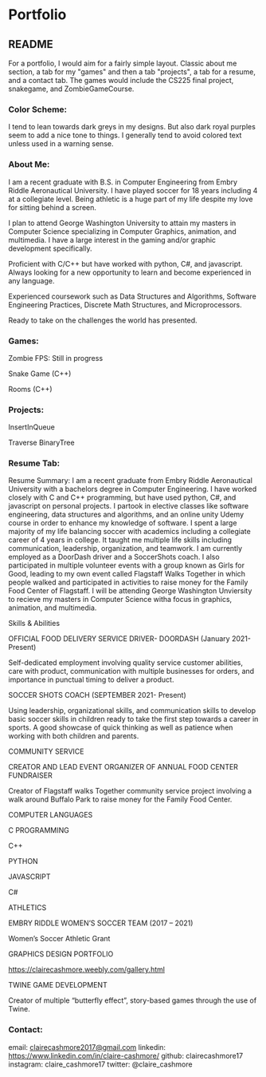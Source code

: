 # Portfolio
## README 

For a portfolio, I would aim for a fairly simple layout. Classic about me section, a tab for my "games" and then a tab
"projects", a tab for a resume, and a contact tab. The games would include the CS225 final project, snakegame, and ZombieGameCourse.

### Color Scheme:
I tend to lean towards dark greys in my designs. But also dark royal purples seem to add a nice tone to things. I generally
tend to avoid colored text unless used in a warning sense.

### About Me:

I am a recent graduate with B.S. in Computer Engineering from Embry Riddle Aeronautical University. I have played soccer for 18 years including 4 at a collegiate level. Being athletic is a huge part of my life despite my love for sitting behind a screen.

I plan to attend George Washington University to attain my masters in Computer Science specializing in Computer Graphics, animation, and multimedia. I have a large interest in the gaming and/or graphic development specifically.

Proficient with C/C++ but have worked with python, C#, and javascript. Always looking for a new opportunity to learn and become experienced in any language.

Experienced coursework such as Data Structures and Algorithms, Software Engineering Practices, Discrete Math Structures, and Microprocessors.

Ready to take on the challenges the world has presented.


### Games:

Zombie FPS: Still in progress

Snake Game (C++)

Rooms (C++)


### Projects:

InsertInQueue

Traverse BinaryTree



### Resume Tab:

 Resume Summary:
 I am a recent graduate from Embry Riddle Aeronautical University with a bachelors degree in Computer Engineering. I have worked closely with C and C++ programming, but have used python, C#, and javascript on personal projects. I partook in elective classes like software engineering, data structures and algorithms, and an online unity Udemy course in order to enhance my knowledge of software. I spent a large majority of my life balancing soccer with academics including a collegiate career of 4 years in college. It taught me multiple life skills including communication, leadership, organization, and teamwork. I am currently employed as a DoorDash driver and a SoccerShots coach. I also participated in multiple volunteer events with a group known as Girls for Good, leading to my own event called Flagstaff Walks Together in which people walked and participated in activities to raise money for the Family Food Center of Flagstaff. I will be attending George Washington Unviersity to recieve my masters in Computer Science witha  focus in graphics, animation, and multimedia.

Skills & Abilities 

OFFICIAL FOOD DELIVERY SERVICE DRIVER- DOORDASH (January 2021- Present) 

Self-dedicated employment involving quality service customer abilities, care with product, communication with multiple businesses for orders, and importance in punctual timing to deliver a product. 

SOCCER SHOTS COACH (SEPTEMBER 2021- Present) 

Using leadership, organizational skills, and communication skills to develop basic soccer skills in children ready to take the first step towards a career in sports. A good showcase of quick thinking as well as patience when working with both children and parents. 

COMMUNITY SERVICE 

CREATOR AND LEAD EVENT ORGANIZER OF ANNUAL FOOD CENTER FUNDRAISER 

Creator of Flagstaff walks Together community service project involving a walk around Buffalo Park to raise money for the Family Food Center. 

COMPUTER LANGUAGES 

C PROGRAMMING 

C++ 

PYTHON 

JAVASCRIPT 

C# 

ATHLETICS 

EMBRY RIDDLE WOMEN’S SOCCER TEAM (2017 – 2021) 

Women’s Soccer Athletic Grant 


GRAPHICS DESIGN PORTFOLIO 

https://clairecashmore.weebly.com/gallery.html 

TWINE GAME DEVELOPMENT 

Creator of multiple “butterfly effect”, story-based games through the use of Twine. 


### Contact:

email: clairecashmore2017@gmail.com
linkedin: https://www.linkedin.com/in/claire-cashmore/
github: clairecashmore17
instagram: claire_cashmore17
twitter: @claire_cashmore
